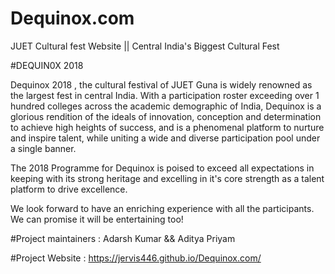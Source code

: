 # Dequinox.com
JUET Cultural fest Website || Central India's Biggest Cultural Fest

#DEQUIN0X 2018

Dequinox 2018 , the cultural festival of JUET Guna is widely renowned as the largest fest in central India. With a participation roster exceeding over 1 hundred colleges across the academic demographic of India, Dequinox is a glorious rendition of the ideals of innovation, conception and determination to achieve high heights of success, and is a phenomenal platform to nurture and inspire talent, while uniting a wide and diverse participation pool under a single banner.

The 2018 Programme for Dequinox is poised to exceed all expectations in keeping with its strong heritage and excelling in it's core strength as a talent platform to drive excellence.

We look forward to have an enriching experience with all the participants. We can promise it will be entertaining too!

#Project maintainers : Adarsh Kumar && Aditya Priyam

#Project Website : https://jervis446.github.io/Dequinox.com/ 


